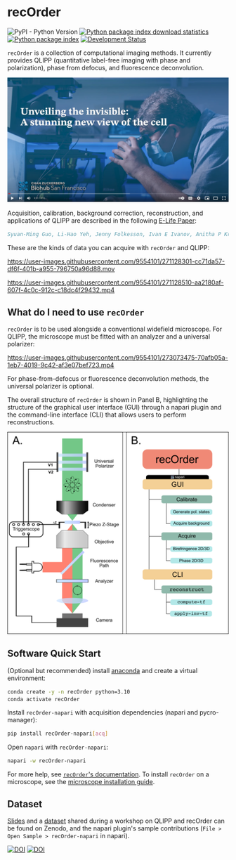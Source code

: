 # recOrder
![PyPI - Python Version](https://img.shields.io/pypi/pyversions/recOrder-napari)
[![Python package index download statistics](https://img.shields.io/pypi/dm/recOrder-napari.svg)](https://pypistats.org/packages/recOrder-napari)
[![Python package index](https://img.shields.io/pypi/v/recOrder-napari.svg)](https://pypi.org/project/recOrder-napari)
[![Development Status](https://img.shields.io/pypi/status/napari.svg)](https://en.wikipedia.org/wiki/Software_release_life_cycle#Alpha)

`recOrder` is a collection of computational imaging methods. It currently provides QLIPP (quantitative label-free imaging with phase and polarization), phase from defocus, and fluorescence deconvolution. 

[![Unveiling the invisible](https://github.com/mehta-lab/recOrder/blob/main/docs/images/comms_video_screenshot.png?raw=true)](https://www.youtube.com/watch?v=JEZAaPeZhck)

Acquisition, calibration, background correction, reconstruction, and applications of QLIPP are described in the following [E-Life Paper](https://elifesciences.org/articles/55502):

```bibtex
Syuan-Ming Guo, Li-Hao Yeh, Jenny Folkesson, Ivan E Ivanov, Anitha P Krishnan, Matthew G Keefe, Ezzat Hashemi, David Shin, Bryant B Chhun, Nathan H Cho, Manuel D Leonetti, May H Han, Tomasz J Nowakowski, Shalin B Mehta, "Revealing architectural order with quantitative label-free imaging and deep learning," eLife 2020;9:e55502 DOI: 10.7554/eLife.55502 (2020).
```

These are the kinds of data you can acquire with `recOrder` and QLIPP:

https://user-images.githubusercontent.com/9554101/271128301-cc71da57-df6f-401b-a955-796750a96d88.mov

https://user-images.githubusercontent.com/9554101/271128510-aa2180af-607f-4c0c-912c-c18dc4f29432.mp4

## What do I need to use `recOrder`
`recOrder` is to be used alongside a conventional widefield microscope. For QLIPP, the microscope must be fitted with an analyzer and a universal polarizer: 

https://user-images.githubusercontent.com/9554101/273073475-70afb05a-1eb7-4019-9c42-af3e07bef723.mp4

For phase-from-defocus or fluorescence deconvolution methods, the universal polarizer is optional.

The overall structure of `recOrder` is shown in Panel B, highlighting the structure of the graphical user interface (GUI) through a napari plugin and the command-line interface (CLI) that allows users to perform reconstructions.

![Flow Chart](https://github.com/mehta-lab/recOrder/blob/main/docs/images/recOrder_Fig1_Overview.png?raw=true)



## Software Quick Start

(Optional but recommended) install [anaconda](https://www.anaconda.com/products/distribution) and create a virtual environment:

```sh
conda create -y -n recOrder python=3.10
conda activate recOrder
```

Install `recOrder-napari` with acquisition dependencies
(napari and pycro-manager):

```sh
pip install recOrder-napari[acq]
```

Open `napari` with `recOrder-napari`:

```sh
napari -w recOrder-napari
```

For more help, see [`recOrder`'s documentation](https://github.com/mehta-lab/recOrder/tree/main/docs). To install `recOrder` 
on a microscope, see the [microscope installation guide](https://github.com/mehta-lab/recOrder/blob/main/docs/microscope-installation-guide.md).

## Dataset

[Slides](https://doi.org/10.5281/zenodo.5135889) and a [dataset](https://doi.org/10.5281/zenodo.5178487) shared during a workshop on QLIPP and recOrder can be found on Zenodo, and the napari plugin's sample contributions (`File > Open Sample > recOrder-napari` in napari).

[![DOI](https://zenodo.org/badge/DOI/10.5281/zenodo.5178487.svg)](https://doi.org/10.5281/zenodo.5178487)
[![DOI](https://zenodo.org/badge/DOI/10.5281/zenodo.5135889.svg)](https://doi.org/10.5281/zenodo.5135889)